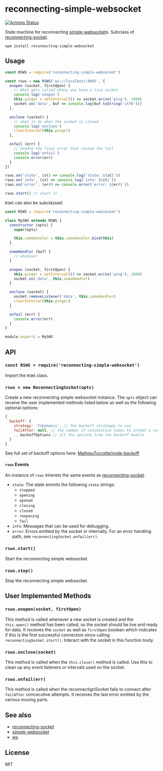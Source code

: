 # reconnecting-simple-websocket
[![Actions Status](https://github.com/little-core-labs/reconnecting-simple-websocket/workflows/tests/badge.svg)](https://github.com/little-core-labs/reconnecting-simple-websocket/actions)

State machine for reconnecting [simple-websocket][sws]s.  Subclass of [reconnecting-socket][rs].

```
npm install reconnecting-simple-websocket
```

## Usage

``` js
const RSWS = require('reconnecting-simple-websocket')

const rsws = new RSWS('ws://localhost:8085', {
  onopen (socket, firstOpen) {
    // What gets called wheny you have a live socket
    console.log('onopen')
    this.pinger = setInterval(() => socket.write('ping'), 1000)
    socket.on('data', buf => console.log(buf.toString('utf8')))
  },

  onclose (socket) {
    // what to do when the socket is closed
    console.log('onclose')
    clearInterval(this.pinger)
  },

  onfail (err) {
    // handle the final error that caused the fail
    console.log('onfail')
    console.error(err)
  }
})

rsws.on('state', (st) => console.log(`state: ${st}`))
rsws.on('info', (st) => console.log(`info: ${st}`))
rsws.on('error', (err) => console.error(`error: ${err}`))

rsws.start() // start it
```

`RSWS` can also be subclassed:

```js
const RSWS = require('reconnecting-simple-websocket')

class MySWS extends RSWS {
  constructor (opts) {
    super(opts)

    this.someHandler = this.someHandler.bind(this)
  }

  someHandler (buf) {
    // whatever
  }

  onopen (socket, firstOpen) {
    this.pinger = setInterval(() => socket.write('ping'), 1000)
    socket.on('data', this.someHandler)
  }

  onclose (socket) {
    socket.removeListener('data', this.someHandler)
    clearInterval(this.pinger)
  }

  onfail (err) {
    console.error(err)
  }
}

module.exports = MySWS
```


## API

### `const RSWS = require('reconnecting-simple-websocket')`

Import the `RSWS` class.

### `rsws = new ReconnectingSocket(opts)`

Create a new reconnecting simple websocket instance.  The `opts` object can receive the user implemented methods listed below as well as the following optional options:

```js
{
  backoff: {
    strategy: 'fibonacci', // the backoff strategey to use
    failAfter: null, // the number of consecutive times to attemt a reconnect before failing
    ...backoffOptions // all the options from the backoff module
  }
}
```

See full set of backoff options here: [MathieuTurcotte/node-backoff](https://github.com/MathieuTurcotte/node-backoff#readme)

#### `rsws` Events

An instance of `rsws` inherets the same events as [reconnecting-socket][rs].

- `state`: The state emmits the following `state` strings:
  - `stopped`
  - `opening`
  - `opened`
  - `closing`
  - `closed`
  - `reopening`
  - `fail`
- `info`: Messages that can be used for debugging.
- `error`: Errors emitted by the socket or internally.  For an error handling path, see `reconnectingSocket.onfail(err)`.

### `rsws.start()`

Start the reconnecting simple websocket.

### `rsws.stop()`

Stop the reconnecting simple websocket.

## User Implemented Methods

### `rsws.onopen(socket, firstOpen)`

This method is called whenever a new socket is created and the `this.open()` method has been called, so the socket should be live and ready for data.  It receives the `socket` as well as `firstOpen` boolean which indicates if this is the first successful connection since calling `reconnectingSocket.start()`.  Interact with the socket in this function body.

### `rsws.onclose(socket)`

This method is called when the `this.close()` method is called.  Use this to clean up any event listeners or intervals used on the socket.

### `rsws.onfail(err)`

This method is called when the reconnectignSocket fails to connect after `failAfter` concecutive attempts.  It receives the last error emitted by the various moving parts.

## See also

- [reconnecting-socket][rs]
- [simple-websocket][sws]
- [ws](https://github.com/websockets/ws)

## License

MIT

[rs]: https://github.com/little-core-labs/reconnecting-socket
[sws]: https://github.com/feross/simple-websocket
